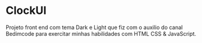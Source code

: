 # ClockUI
Projeto front end com tema Dark e Light que fiz com o auxilio do canal Bedimcode para exercitar minhas habilidades com HTML CSS &amp; JavaScript.
